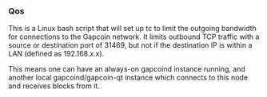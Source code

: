 ### Qos ###

This is a Linux bash script that will set up tc to limit the outgoing bandwidth for connections to the Gapcoin network. It limits outbound TCP traffic with a source or destination port of 31469, but not if the destination IP is within a LAN (defined as 192.168.x.x).

This means one can have an always-on gapcoind instance running, and another local gapcoind/gapcoin-qt instance which connects to this node and receives blocks from it.
